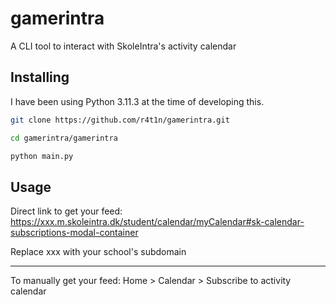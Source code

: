 # gamerintra

A CLI tool to interact with SkoleIntra's activity calendar

## Installing

I have been using Python 3.11.3 at the time of developing this.

```sh
git clone https://github.com/r4t1n/gamerintra.git
```

```sh
cd gamerintra/gamerintra
```

```sh
python main.py
```

## Usage

Direct link to get your feed: https://xxx.m.skoleintra.dk/student/calendar/myCalendar#sk-calendar-subscriptions-modal-container

Replace xxx with your school's subdomain

---

To manually get your feed: Home > Calendar > Subscribe to activity calendar